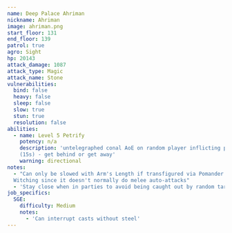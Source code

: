 ```yaml
---
name: Deep Palace Ahriman
nickname: Ahriman
image: ahriman.png
start_floor: 131
end_floor: 139
patrol: true
agro: Sight
hp: 20143
attack_damage: 1087
attack_type: Magic
attack_name: Stone
vulnerabilities:
  bind: false
  heavy: false
  sleep: false
  slow: true
  stun: true
  resolution: false
abilities:
  - name: Level 5 Petrify
    potency: n/a
    description: 'untelegraphed conal AoE on random player inflicting petrify
    (15s) - get behind or get away'
    warning: directional
notes:
  - "Can only be slowed with Arm's Length if transfigured via Pomander of
  Witching since it doesn't normally do melee auto-attacks"
  - 'Stay close when in parties to avoid being caught out by random targeting'
job_specifics:
  SGE:
    difficulty: Medium
    notes:
      - 'Can interrupt casts without steel'
---
```

